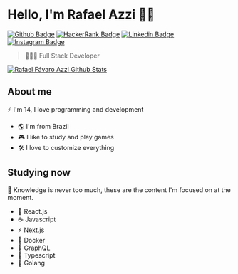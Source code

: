 # Hello, I'm Rafael Azzi 👋🏻

[![Github Badge](https://img.shields.io/badge/-Github-000?style=flat-square&logo=Github&logoColor=white&link=https://github.com/Zackwn)](https://github.com/Zackwn)
[![HackerRank Badge](https://img.shields.io/badge/-HackerRank-%234dc966?style=flat-square&logo=HackerRank&logoColor=white&link=https://www.hackerrank.com/rafaelfavazzi)](https://www.hackerrank.com/rafaelfavazzi)
[![Linkedin Badge](https://img.shields.io/badge/-LinkedIn-blue?style=flat-square&logo=Linkedin&logoColor=white&link=https://www.linkedin.com/in/rafael-f%C3%A1varo-azzi-1070011a9/)](https://www.linkedin.com/in/rafael-f%C3%A1varo-azzi-1070011a9/)
[![Instagram Badge](https://img.shields.io/badge/-Instagram-%23fb3958?style=flat-square&labelColor=%23fb3958&logo=instagram&logoColor=FFFFFF&link=https://www.instagram.com/rafael.f_azzi/)](https://www.instagram.com/rafael.f_azzi/)

> 👨🏻‍💻 Full Stack Developer

[![Rafael Fávaro Azzi Github Stats](https://github-readme-stats.vercel.app/api?username=zackwn&show_icons=true&theme=dark)](https://github.com/Zackwn)

## About me 

⚡️ I'm 14, I love programming and development

* 🌎 I'm from Brazil
* 🎮 I like to study and play games
* 🛠️ I love to customize everything

## Studying now

📝 Knowledge is never too much, these are the content I'm focused on at the moment.

* 📘 React.js
* ☕️ Javascript
* ⚡️ Next.js
* 🐋 Docker
* 🎲 GraphQL
* 💎 Typescript
* 🤖 Golang
